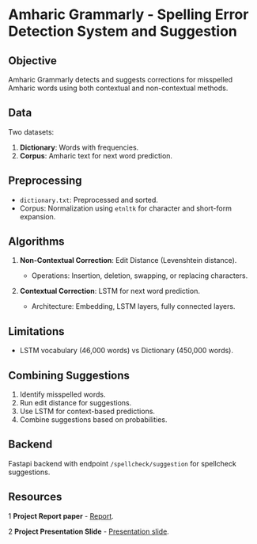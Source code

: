# Amharic Grammarly - Spelling Error Detection System and Suggestion

## Objective

Amharic Grammarly detects and suggests corrections for misspelled Amharic words using both contextual and non-contextual methods.


## Data

Two datasets:
1. **Dictionary**: Words with frequencies.
2. **Corpus**: Amharic text for next word prediction.

## Preprocessing

- `dictionary.txt`: Preprocessed and sorted.
- Corpus: Normalization using `etnltk` for character and short-form expansion.

## Algorithms

1. **Non-Contextual Correction**: Edit Distance (Levenshtein distance).
   - Operations: Insertion, deletion, swapping, or replacing characters.

2. **Contextual Correction**: LSTM for next word prediction.
   - Architecture: Embedding, LSTM layers, fully connected layers.

## Limitations

- LSTM vocabulary (46,000 words) vs Dictionary (450,000 words).

## Combining Suggestions

1. Identify misspelled words.
2. Run edit distance for suggestions.
3. Use LSTM for context-based predictions.
4. Combine suggestions based on probabilities.

## Backend

Fastapi backend with endpoint `/spellcheck/suggestion` for spellcheck suggestions.

## Resources 

1 **Project Report paper** - [Report](https://docs.google.com/document/d/1rY-6eadGo0YQirfjvy3KpXqBJMZiR6YyQQgPDs_afVk/edit).

2 **Project Presentation Slide** - [Presentation slide](https://www.canva.com/design/DAGSQzNXZn0/Tmn4qGjmOgNvF3y6ayiLWQ/edit?utm_content=DAGSQzNXZn0&utm_campaign=designshare&utm_medium=link2&utm_source=sharebutton).

